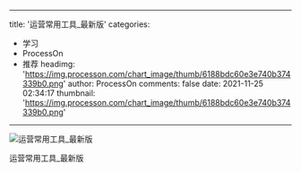 
---
title: '运营常用工具_最新版'
categories: 
 - 学习
 - ProcessOn
 - 推荐
headimg: 'https://img.processon.com/chart_image/thumb/6188bdc60e3e740b374339b0.png'
author: ProcessOn
comments: false
date: 2021-11-25 02:34:17
thumbnail: 'https://img.processon.com/chart_image/thumb/6188bdc60e3e740b374339b0.png'
---

<div>   
<img class="thumb" alt="运营常用工具_最新版" src="https://img.processon.com/chart_image/thumb/6188bdc60e3e740b374339b0.png" referrerpolicy="no-referrer">
<p>运营常用工具_最新版</p>  
</div>
            